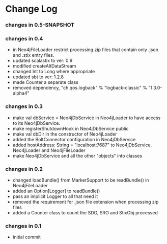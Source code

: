 Change Log
==========

### changes in 0.5-SNAPSHOT


### changes in 0.4

* in Neo4jFileLoader restrict processing zip files that contain only .json and .stix entry files.
* updated scalastix to ver: 0.9
* modified createAltDataStream
* changed Int to Long where appropriate
* updated sbt to ver: 1.2.8
* made Counter a separate class
* removed dependency, "ch.qos.logback" % "logback-classic" % "1.3.0-alpha4"

### changes in 0.3

* make val dbService = Neo4jDbService in Neo4jLoader to have access to its Neo4jDbService.
* make registerShutdownHook in Neo4jDbService public
* make val dbDir in the constructor of Neo4jLoader
* added the BoltConnector configuration in Neo4jDbService
* added  hostAddress: String = "localhost:7687" to Neo4jDbService, Neo4jLoader and Neo4jFileLoader
* make Neo4jDbService and all the other "objects" into classes

### changes in 0.2

* changed loadBundle() from MarkerSupport to be readBundle() in Neo4jFileLoader
* added an Option[Logger] to readBundle()
* pass an implicit Logger to all that need it
* removed the requirement for .json file extension when processing zip files
* added a Counter class to count the SDO, SRO and StixObj processed

### changes in 0.1

* initial commit